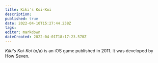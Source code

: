 ```yaml
---
title: Kiki's Koi-Koi
description: 
published: true
date: 2022-04-10T15:27:44.238Z
tags: 
editor: markdown
dateCreated: 2022-04-01T18:17:23.570Z
---
```


_Kiki's Koi-Koi_ (<span lang='ja'>n/a</span>) is an iOS game published in 2011.
It was developed by How Seven.
